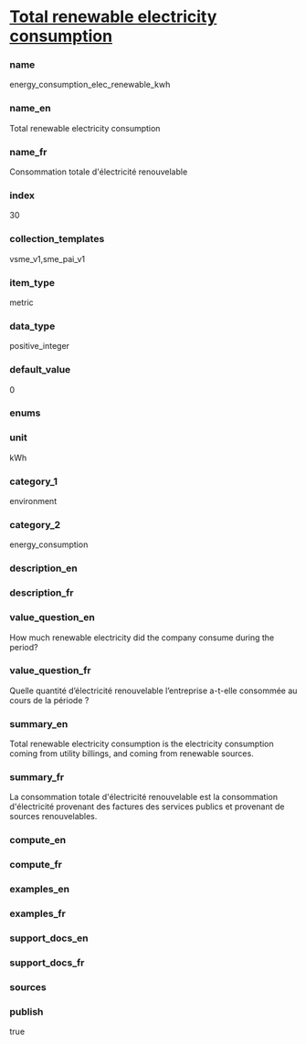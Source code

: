 
# [Total renewable electricity consumption](#energy_consumption_elec_renewable_kwh)

### name

energy_consumption_elec_renewable_kwh

### name_en

Total renewable electricity consumption

### name_fr

Consommation totale d'électricité renouvelable

### index

30

### collection_templates

vsme_v1,sme_pai_v1

### item_type

metric

### data_type

positive_integer

### default_value

0

### enums



### unit

kWh

### category_1

environment

### category_2

energy_consumption

### description_en



### description_fr



### value_question_en

How much renewable electricity did the company consume during the period?

### value_question_fr

Quelle quantité d’électricité renouvelable l’entreprise a-t-elle consommée au cours de la
période ?

### summary_en

Total renewable electricity consumption is the electricity consumption coming from utility
billings, and coming from renewable sources.

### summary_fr

La consommation totale d'électricité renouvelable est la consommation d'électricité provenant
des factures des services publics et provenant de sources renouvelables.

### compute_en



### compute_fr



### examples_en



### examples_fr



### support_docs_en



### support_docs_fr



### sources



### publish

true
